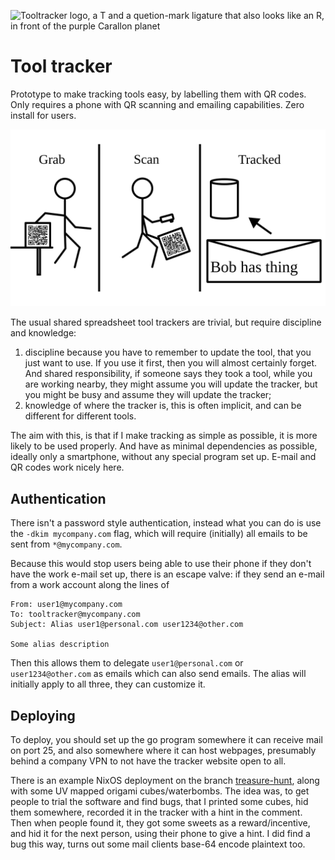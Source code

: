 ![Tooltracker logo, a T and a quetion-mark ligature that also looks like an
R, in front of the purple Carallon planet](artwork/logo.svg)

# Tool tracker

Prototype to make tracking tools easy, by labelling them with QR codes. Only
requires a phone with QR scanning and emailing capabilities. Zero install for users.

![Tooltracker flow, grab object, scan QR code, done](artwork/cover.svg)

The usual shared spreadsheet tool trackers are trivial, but require discipline and knowledge:

1. discipline because you have to remember to update the tool, that you just
   want to use. If you use it first, then you will almost certainly forget. And
   shared responsibility, if someone says they took a tool, while you are
   working nearby, they might assume you will update the tracker, but you might
   be busy and assume they will update the tracker;
2. knowledge of where the tracker is, this is often implicit, and can be
   different for different tools.

The aim with this, is that if I make tracking as simple as possible, it is more
likely to be used properly. And have as minimal dependencies as possible,
ideally only a smartphone, without any special program set up. E-mail and QR
codes work nicely here.

## Authentication

There isn't a password style authentication, instead what you can do is use the
`-dkim mycompany.com` flag, which will require (initially) all emails to be
sent from `*@mycompany.com`.

Because this would stop users being able to use their phone if they don't have
the work e-mail set up, there is an escape valve: if they send an e-mail from a work account along the lines of

```
From: user1@mycompany.com
To: tooltracker@mycompany.com
Subject: Alias user1@personal.com user1234@other.com

Some alias description
```

Then this allows them to delegate `user1@personal.com` or `user1234@other.com`
as emails which can also send emails. The alias will initially apply to all
three, they can customize it.

## Deploying

To deploy, you should set up the go program somewhere it can receive mail on
port 25, and also somewhere where it can host webpages, presumably behind a
company VPN to not have the tracker website open to all.

There is an example NixOS deployment on the branch
[treasure-hunt](https://github.com/KoviRobi/tooltracker/tree/treasure-hunt/), along
with some UV mapped origami cubes/waterbombs. The idea was, to get people to
trial the software and find bugs, that I printed some cubes, hid them
somewhere, recorded it in the tracker with a hint in the comment. Then when
people found it, they got some sweets as a reward/incentive, and hid it for the
next person, using their phone to give a hint. I did find a bug this way, turns
out some mail clients base-64 encode plaintext too.
